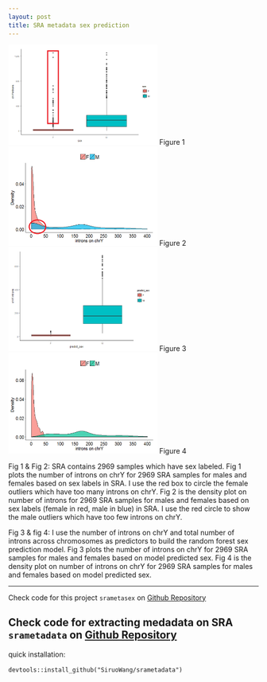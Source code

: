 ```yaml
---
layout: post
title: SRA metadata sex prediction
---
```

<img src="/images/fulls/before prediction.png" width="300"> 
Figure 1
<img src="/images/fulls/before prediction-1.png" width="300"> 
Figure 2
<img src="/images/fulls/after prediction.png" width="300"> 
Figure 3
<img src="/images/fulls/after prediction-2.png" width="300"> 
Figure 4



Fig 1 & Fig 2: SRA contains 2969 samples which have sex labeled.
Fig 1 plots the number of introns on chrY for 2969 SRA samples for males and females based on sex labels in SRA. I use the red box to circle the female outliers which have too many introns on chrY.
Fig 2 is the density plot on number of introns for 2969 SRA samples for males and females based on sex labels (female in red, male in blue) in SRA. I use the red circle to show the male outliers which have too few introns on chrY.

Fig 3 & fig 4: I use the number of introns on chrY and total number of introns across chromosomes as predictors to build the random forest sex prediction model.
Fig 3 plots the number of introns on chrY for 2969 SRA samples for males and females based on model predicted sex.
Fig 4 is the density plot on number of introns on chrY for 2969 SRA samples for males and females based on model predicted sex.

---
Check code for this project `srametasex` on <a href="https://github.com/SiruoWang/srametasex">Github Repository</a></br>

Check code for extracting medadata on SRA `srametadata` on <a href="https://github.com/SiruoWang/srametadata">Github Repository</a>
---
quick installation:
```
devtools::install_github("SiruoWang/srametadata")
```

